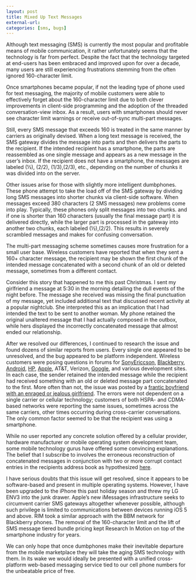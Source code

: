 ```yaml
---
layout: post
title: Mixed Up Text Messages
external-url:
categories: [sms, bugs]
---
```


Although text messaging (SMS) is currently the most popular and profitable means of mobile communication, it rather unfortunately seems that the technology is far from perfect. Despite the fact that the technology targeted at end-users has been embraced and improved upon for over a decade, many users are still experiencing frustrations stemming from the often ignored 160-character limit.

Once smartphones became popular, if not the leading type of phone used for text messaging, the majority of mobile customers were able to effectively forget about the 160-character limit due to both clever improvements in client-side programming and the adoption of the threaded conversation-view inbox. As a result, users with smartphones should never see character limit warnings or receive out-of-sync multi-part messages.

Still, every SMS message that exceeds 160 is treated in the same manner by carriers as originally devised. When a long text message is received, the SMS gateway divides the message into parts and then delivers the parts to the recipient. If the intended recipient has a smartphone, the parts are reassembled as one single message and appears as a new message in the user’s inbox. If the recipient does not have a smartphone, the messages are labeled (½), (2/2), (1/3),(2/3), etc., depending on the number of chunks it was divided into on the server.

Other issues arise for those with slightly more intelligent dumbphones. These phone attempt to take the load off of the SMS gateway by dividing long SMS messages into shorter chunks via client-side software. When messages exceed 380 characters (2 SMS messages) new problems come into play. Typically, these phones only split messages into two chunks. and if one is shorter than 160 characters (usually the final message part) it is delivered directly, while the larger part is processed in the gateway into another two chunks, each labeled (½),(2/2). This results in severely scrambled messages and makes for confusing conversation.

The multi-part messaging scheme sometimes causes more frustration for a small user base. Wireless customers have reported that when they sent a 160+ character message, the recipient may be shown the first chunk of the intended message concatenated with a second chunk of an old or deleted message, sometimes from a different contact.

Consider this story that happened to me this past Christmas. I sent my girlfriend a message at 5:30 in the morning detailing the dull events of the night before. The message she received was missing the final punctuation of my message, yet included additional text that discussed recent activity at a popular nightclub. She interpreted this as an implication that I had intended the text to be sent to another woman. My phone retained the original unaltered message that I had actually composed in the outbox, while hers displayed the incorrectly concatenated message that almost ended our relationship.

After we resolved our differences, I continued to research the issue and found dozens of similar reports from users. Every single one appeared to be unresolved, and the bug appeared to be platform independent. Wireless customers were posing questions in forums for [SonyEriccson](http://forums.hexus.net/mobile-devices-accessories/126411-problem-k750i-mixing-up-multi-part-text-messages.html), [Blackberry](http://forums.crackberry.com/blackberry-torch-9800-f209/phone-combining-new-sms-old-sms-579515/), [Android](http://forums.androidcentral.com/samsung-galaxy-s-ii/143306-long-text-messages-getting-mixed-up.html), [HP](http://www.sc-resources.net/threads/6387-SMS-getting-mixed-up), [Apple](https://discussions.apple.com/thread/3282171?start=0&amp;tstart=0), AT&amp;T, Verizon, [Google](http://code.google.com/p/android/issues/detail?id=17769), and various development sites. In each case, the sender retained the intended message while the recipient had received something with an old or deleted message part concatenated to the first. More often than not, the issue was posted by a [frantic boyfriend with an enraged or jealous girlfriend](http://talk.sonyericsson.com/message/91771#91771). The errors were not dependent on a single carrier or cellular technology; customers of both HSPA- and CDMA-based networks were reporting the same issues, sometimes across the same carriers, other times occurring during cross-carrier conversations. The only common factor seemed to be that the recipient was using a smartphone.

While no user reported any concrete solution offered by a cellular provider, hardware manufacturer or mobile operating system development team, some mobile technology gurus have offered some convincing explanations. The belief that I subscribe to involves the erroneous reconstruction of concatenated messages in conjunction with two or more corrupt contact entries in the recipients address book as hypothesized [here](http://www.droidforums.net/forum/tech-issues-bug-reports-suggestions/39318-long-received-sms-concatenation-bug.html#post517005).

I have serious doubts that this issue will get resolved, since it appears to be software-based and present in multiple operating systems. However, I have been upgraded to the iPhone this past holiday season and threw my LG ENV3 into the junk drawer. Apple’s new iMessages infrastructure seeks to circumvent carrier SMS gateways altogether whenever possible, although such privilege is limited to communications between devices running iOS 5 and above. RIM took a similar approach with the BBM network for Blackberry phones. The removal of the 160-character limit and the lift of SMS message tiered bundle pricing kept Research In Motion on top of the smartphone industry for years.

We can only hope that once dumbphones make their inevitable departure from the mobile marketplace they will take the aging SMS technology with them. In its wake we would ideally be presented with a unified cross-platform web-based messaging service tied to our cell phone numbers for the unbeatable price of free.